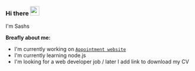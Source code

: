 ### Hi there <img src="https://tenor.com/view/dm4uz3-foekoe-foekoe-gaming-the-greenscreen-room-emoji-gif-21042583" width="25" height="25">

<!--
**Sasha-hk/Sasha-hk** is a ✨ _special_ ✨ repository because its `README.md` (this file) appears on your GitHub profile.

Here are some ideas to get you started:

- 🔭 I’m currently working on ...
- 🌱 I’m currently learning ...
- 👯 I’m looking to collaborate on ...
- 🤔 I’m looking for help with ...
- 💬 Ask me about ...
- 📫 How to reach me: ...
- 😄 Pronouns: ...
- ⚡ Fun fact: ...
-->

I'm Sashs

**Breafly about me:**

- I'm currently working on [`Appointment website`](https://github.com/Sasha-hk/Appointment-website "link to the repository")
- I'm currently learning node.js
- I'm looking for a web developer job / later I add link to download my CV

